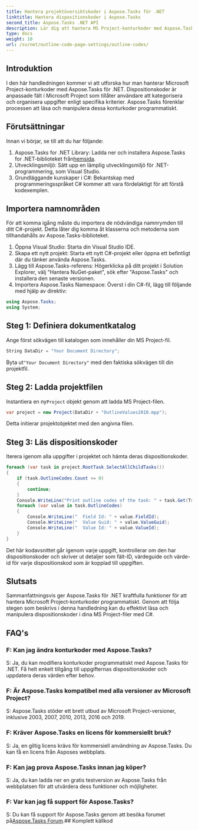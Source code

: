 ```yaml
---
title: Hantera projektöversiktskoder i Aspose.Tasks för .NET
linktitle: Hantera dispositionskoder i Aspose.Tasks
second_title: Aspose.Tasks .NET API
description: Lär dig att hantera MS Project-konturkoder med Aspose.Tasks för .NET. Förenkla projektorganisationen utan ansträngning.
type: docs
weight: 10
url: /sv/net/outline-code-page-settings/outline-codes/
---
```

## Introduktion
I den här handledningen kommer vi att utforska hur man hanterar Microsoft Project-konturkoder med Aspose.Tasks för .NET. Dispositionskoder är anpassade fält i Microsoft Project som tillåter användare att kategorisera och organisera uppgifter enligt specifika kriterier. Aspose.Tasks förenklar processen att läsa och manipulera dessa konturkoder programmatiskt.
## Förutsättningar
Innan vi börjar, se till att du har följande:
1.  Aspose.Tasks for .NET Library: Ladda ner och installera Aspose.Tasks for .NET-biblioteket från[hemsida](https://releases.aspose.com/tasks/net/).
2. Utvecklingsmiljö: Sätt upp en lämplig utvecklingsmiljö för .NET-programmering, som Visual Studio.
3. Grundläggande kunskaper i C#: Bekantskap med programmeringsspråket C# kommer att vara fördelaktigt för att förstå kodexemplen.

## Importera namnområden
För att komma igång måste du importera de nödvändiga namnrymden till ditt C#-projekt. Detta låter dig komma åt klasserna och metoderna som tillhandahålls av Aspose.Tasks-biblioteket.
1. Öppna Visual Studio: Starta din Visual Studio IDE.
2. Skapa ett nytt projekt: Starta ett nytt C#-projekt eller öppna ett befintligt där du tänker använda Aspose.Tasks.
3. Lägg till Aspose.Tasks-referens: Högerklicka på ditt projekt i Solution Explorer, välj "Hantera NuGet-paket", sök efter "Aspose.Tasks" och installera den senaste versionen.
4. Importera Aspose.Tasks Namespace: Överst i din C#-fil, lägg till följande med hjälp av direktiv:
```csharp
using Aspose.Tasks;
using System;

```
## Steg 1: Definiera dokumentkatalog
Ange först sökvägen till katalogen som innehåller din MS Project-fil.
```csharp
String DataDir = "Your Document Directory";
```
 Byta ut`"Your Document Directory"` med den faktiska sökvägen till din projektfil.
## Steg 2: Ladda projektfilen
 Instantiera en ny`Project` objekt genom att ladda MS Project-filen.
```csharp
var project = new Project(DataDir + "OutlineValues2010.mpp");
```
Detta initierar projektobjektet med den angivna filen.
## Steg 3: Läs dispositionskoder
Iterera igenom alla uppgifter i projektet och hämta deras dispositionskoder.
```csharp
foreach (var task in project.RootTask.SelectAllChildTasks())
{
    if (task.OutlineCodes.Count <= 0)
    {
        continue;
    }
    Console.WriteLine("Print outline codes of the task: " + task.Get(Tsk.Name));
    foreach (var value in task.OutlineCodes)
    {
        Console.WriteLine("  Field Id: " + value.FieldId);
        Console.WriteLine("  Value Guid: " + value.ValueGuid);
        Console.WriteLine("  Value Id: " + value.ValueId);
    }
}
```
Det här kodavsnittet går igenom varje uppgift, kontrollerar om den har dispositionskoder och skriver ut detaljer som fält-ID, värdeguide och värde-id för varje dispositionskod som är kopplad till uppgiften.

## Slutsats
Sammanfattningsvis ger Aspose.Tasks för .NET kraftfulla funktioner för att hantera Microsoft Project-konturkoder programmatiskt. Genom att följa stegen som beskrivs i denna handledning kan du effektivt läsa och manipulera dispositionskoder i dina MS Project-filer med C#.
## FAQ's
### F: Kan jag ändra konturkoder med Aspose.Tasks?
S: Ja, du kan modifiera konturkoder programmatiskt med Aspose.Tasks för .NET. Få helt enkelt tillgång till uppgifternas dispositionskoder och uppdatera deras värden efter behov.
### F: Är Aspose.Tasks kompatibel med alla versioner av Microsoft Project?
S: Aspose.Tasks stöder ett brett utbud av Microsoft Project-versioner, inklusive 2003, 2007, 2010, 2013, 2016 och 2019.
### F: Kräver Aspose.Tasks en licens för kommersiellt bruk?
S: Ja, en giltig licens krävs för kommersiell användning av Aspose.Tasks. Du kan få en licens från Asposes webbplats.
### F: Kan jag prova Aspose.Tasks innan jag köper?
S: Ja, du kan ladda ner en gratis testversion av Aspose.Tasks från webbplatsen för att utvärdera dess funktioner och möjligheter.
### F: Var kan jag få support för Aspose.Tasks?
 S: Du kan få support för Aspose.Tasks genom att besöka forumet på[Aspose.Tasks Forum](https://forum.aspose.com/c/tasks/15).## Komplett källkod